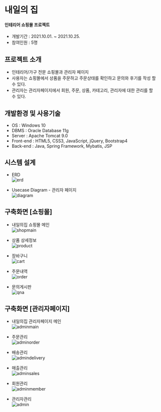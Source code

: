 # 내일의 집   
   
#### 인테리어 쇼핑몰 프로젝트   
* 개발기간 : 2021.10.01. ~ 2021.10.25.   
* 참여인원 : 5명   
   
## 프로젝트 소개   
- 인테리어/가구 전문 쇼핑몰과 관리자 페이지
- 사용자는 쇼핑몰에서 상품을 주문하고 주문상태를 확인하고 문의와 후기를 작성 할 수 있다.
- 관리자는 관리자페이지에서 회원, 주문, 상품, 카테고리, 관리자에 대한 관리를 할 수 있다.

   
## 개발환경 및 사용기술   
* OS : Windows 10
* DBMS : Oracle Database 11g
* Server : Apache Tomcat 9.0
* Front-end : HTML5, CSS3, JavaScript, jQuery, Bootstrap4
* Back-end : Java, Spring Framework, Mybatis, JSP
   
## 시스템 설계   
* ERD   
![erd](https://user-images.githubusercontent.com/84010530/141981460-f8a65210-419e-4361-8ff8-a8fc5da5f21c.png)   
   
* Usecase Diagram - 관리자 페이지   
![diagram](https://user-images.githubusercontent.com/84010530/141981764-4d9c99a2-19ce-45ab-9c13-6e7a5cc42b48.png)   
   
## 구축화면 [쇼핑몰]   
* 내일의집 쇼핑몰 메인   
![shopmain](https://user-images.githubusercontent.com/84010530/141983143-4444f596-cdbb-4dc8-bf5b-8ccb66b9a486.png)   
   
* 상품 상세정보   
![product](https://user-images.githubusercontent.com/84010530/141984339-6dd695cd-8aaa-4a8f-86ff-f22374ffbc99.png)   
   
* 장바구니   
![cart](https://user-images.githubusercontent.com/84010530/141985373-d07ebe1e-ed56-4899-be59-a0098f3b7588.png)   
   
* 주문내역   
![order](https://user-images.githubusercontent.com/84010530/141985384-273e0fd3-438b-4096-9780-9ecabfe9597b.png)   
   
* 문의게시판   
![qna](https://user-images.githubusercontent.com/84010530/141984367-424e352b-dbfa-4732-b818-1f5cfff96301.png)   
   
## 구축화면 [관리자페이지]
* 내일의집 관리자페이지 메인   
![adminmain](https://user-images.githubusercontent.com/84010530/141983155-837e433e-5b7c-49d6-81d1-30a605de86f6.png)   
   
* 주문관리   
![adminorder](https://user-images.githubusercontent.com/84010530/141984589-788c22c2-662e-4063-9628-ca0d88b40952.png)   
   
* 배송관리   
![admindelivery](https://user-images.githubusercontent.com/84010530/141984593-3e21e0a4-3472-4cb3-8862-98579e51e74d.png)   
   
* 매출관리   
![adminsales](https://user-images.githubusercontent.com/84010530/141984604-91580692-559f-4aff-a2bf-01235c20462b.png)   
   
* 회원관리   
![adminmember](https://user-images.githubusercontent.com/84010530/141984606-7c0d28d9-2cda-4d2b-8416-fb9d98ce4c53.png)   
   
* 관리자관리   
![admin](https://user-images.githubusercontent.com/84010530/141984610-4b0108f3-30d4-409c-bab3-cf5bb207d0d4.png)   
   
